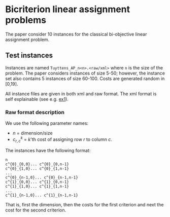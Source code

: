 # Bicriterion linear assignment problems

The paper consider 10 instances for the classical bi-objective linear assignment problem. 

## Test instances

Instances are named `Tuyttens_AP_n<n>.<raw/xml>` where `n` is the size of the problem. The paper considers
instances of size 5-50; however, the instance set also contains 5 instances of size 60-100. Costs
are generated random in [0,19].

All instance files are given in both xml and raw format. The xml format is self explainable (see
e.g. [ex1](./instances/xml/Tuyttens_AP_n05.xml)).


### Raw format description

We use the following parameter names:

* $n$ = dimension/size
* $c^{k}_{r,c}$ = $k$'th cost of assigning row $r$ to column $c$.

The instances have the following format:

```
n 
c^{0}_{0,0}... c^{0}_{0,n-1}
c^{0}_{1,0}... c^{0}_{1,n-1}
...
c^{0}_{n-1,0}... c^{0}_{n-1,n-1}
c^{1}_{0,0}... c^{1}_{0,n-1}
c^{1}_{1,0}... c^{1}_{1,n-1}
...
c^{1}_{n-1,0}... c^{1}_{n-1,n-1}
```

That is, first the dimension, then the costs for the first criterion and next the cost for the
second criterion.











